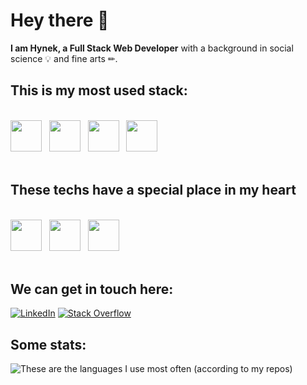 # Hey there 👋

**I am Hynek, a Full Stack Web Developer** with a background in social science 💡 and fine arts ✏.

## This is my most used stack:
<br/>
<div>
<img src="https://user-images.githubusercontent.com/24924967/236005817-5308380e-51c2-4285-a0df-c1ab53d8412e.svg" width="50"/>&nbsp;&nbsp;
<img src="https://user-images.githubusercontent.com/24924967/236006057-92881339-c1a9-4a76-ab2a-16dc39997e09.svg" width="50"/>&nbsp;&nbsp;
<img src="https://user-images.githubusercontent.com/24924967/236009839-42084288-3e5b-4daa-b1da-4b0472e62a47.svg" width="50"/>&nbsp;&nbsp;
<img src="https://user-images.githubusercontent.com/24924967/236007921-ea32d250-d5d3-4f17-aa53-579ad78d3d4c.svg" width="50"/>&nbsp;&nbsp;
</div>
<br/>

## These techs have a special place in my heart
<br/>
<div>
<img src="https://user-images.githubusercontent.com/24924967/236404304-4bd05ad6-43cb-43e6-955d-25d934f0750f.svg" width="50"/>&nbsp;&nbsp;
<img src="https://user-images.githubusercontent.com/24924967/236404254-503f65d9-70c0-406a-9712-b9896d4c7225.svg" width="50"/>&nbsp;&nbsp;
<img src="https://user-images.githubusercontent.com/24924967/236404845-b6442a95-c445-4984-8e54-6eec248c3d7f.svg" width="50" height="50"/>&nbsp;&nbsp;
</div>
<br/>

## We can get in touch here:
[![LinkedIn](https://img.shields.io/badge/LinkedIn-%230077B5.svg?logo=linkedin&logoColor=white)](https://www.linkedin.com/in/hynek-%C5%A1v%C3%A1cha-829387103/) [![Stack Overflow](https://img.shields.io/badge/-Stackoverflow-FE7A16?logo=stack-overflow&logoColor=white)](https://stackoverflow.com/users/8252267)


## Some stats:
![These are the languages I use most often (according to my repos)](https://github-readme-stats.vercel.app/api/top-langs/?username=HynekS&theme=dark&hide_border=true&include_all_commits=true&count_private=true&layout=compact)


